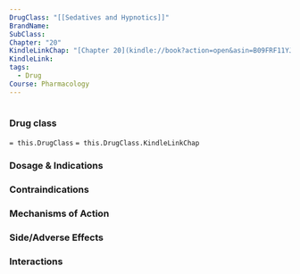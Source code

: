 ```yaml
---
DrugClass: "[[Sedatives and Hypnotics]]"
BrandName: 
SubClass: 
Chapter: "20"
KindleLinkChap: "[Chapter 20](kindle://book?action=open&asin=B09FRF11YJ&location=10565)"
KindleLink: 
tags:
  - Drug
Course: Pharmacology
---
```

```smiles

```

### Drug class 
`= this.DrugClass`
	`= this.DrugClass.KindleLinkChap`

### Dosage & Indications

### Contraindications

### Mechanisms of Action

### Side/Adverse Effects

### Interactions

